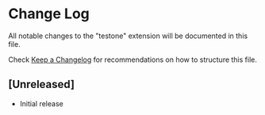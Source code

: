 # Change Log

All notable changes to the "testone" extension will be documented in this file.

Check [Keep a Changelog](http://keepachangelog.com/) for recommendations on how to structure this file.

## [Unreleased]

- Initial release